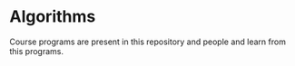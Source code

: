 # Algorithms
Course programs are present in this repository and people and learn from this programs.
